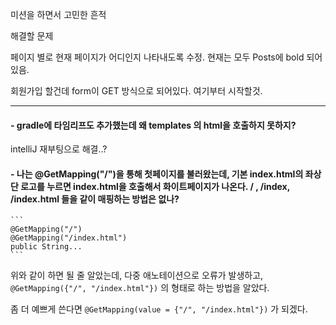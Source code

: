 미션을 하면서 고민한 흔적

해결할 문제

페이지 별로 현재 페이지가 어디인지 나타내도록 수정. 현재는 모두 Posts에 bold 되어있음.

회원가입 할건데 form이 GET 방식으로 되어있다. 여기부터 시작할것.


---


#### - gradle에 타임리프도 추가했는데 왜 templates 의 html을 호출하지 못하지?

intelliJ 재부팅으로 해결..?

#### - 나는 @GetMapping("/")을 통해 첫페이지를 불러왔는데, 기본 index.html의 좌상단 로고를 누르면 index.html을 호출해서 화이트페이지가 나온다. / , /index, /index.html 들을 같이 매핑하는 방법은 없나?

    ```
    @GetMapping("/")
    @GetMapping("/index.html")
    public String...
    ```

위와 같이 하면 될 줄 알았는데, 다중 애노테이션으로 오류가 발생하고, `@GetMapping({"/", "/index.html"})` 의 형태로 하는 방법을 알았다.

좀 더 예쁘게 쓴다면 `@GetMapping(value = {"/", "/index.html"})` 가 되겠다.

    

